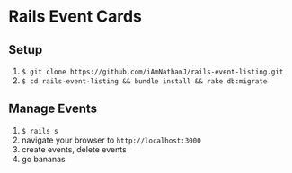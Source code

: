 # Rails Event Cards

## Setup

1. `$ git clone https://github.com/iAmNathanJ/rails-event-listing.git`  
2. `$ cd rails-event-listing && bundle install && rake db:migrate`

## Manage Events
1. `$ rails s`
2. navigate your browser to `http://localhost:3000`
3. create events, delete events
4. go bananas
